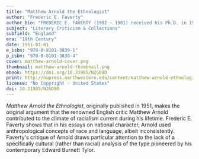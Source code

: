 ```yaml
---
title: "Matthew Arnold the Ethnologist"
author: "Frederic E. Faverty"
author_bio: "FREDERIC E. FAVERTY (1902 - 1981) received his Ph.D. in 1930 from Harvard University. He was an English professor at Northwestern University 1930 from 1971."
subject: "Literary Criticism & Collections"
subfield: "England"
era: "19th Century"
date: 1951-01-01
e_isbn: "978-0-8101-3839-1"
p_isbn: "978-0-8101-3838-4"
cover: matthew-arnold-cover.png
thumbnail: matthew-arnold-thumbnail.png
ebook: https://doi.org/10.21985/N2GD9D
print: http://nupress.northwestern.edu/content/matthew-arnold-ethnologist
license: "No Copyright - United States"
doi: 10.21985/N2GD9D
---
```

_Matthew Arnold the Ethnologist_, originally published in 1951, makes the original argument that the renowned English critic Matthew Arnold contributed to the climate of racialism current during his lifetime. Frederic E. Faverty shows that in his essays on national character, Arnold used anthropological concepts of race and language, albeit inconsistently. Faverty's critique of Arnold draws particular attention to the lack of a specifically cultural (rather than racial) analysis of the type pioneered by his contemporary Edward Burnett Tylor.
